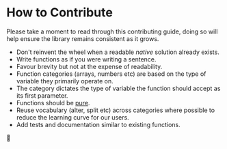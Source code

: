 # How to Contribute

Please take a moment to read through this contributing guide, doing so will help ensure the library remains consistent 
as it grows.

- Don't reinvent the wheel when a readable *native* solution already exists.
- Write functions as if you were writing a sentence. 
- Favour brevity but not at the expense of readability.
- Function categories (arrays, numbers etc) are based on the type of variable they primarily operate on.
- The category dictates the type of variable the function should accept as its first parameter.
- Functions should be [pure](https://en.wikipedia.org/wiki/Pure_function). 
- Reuse vocabulary (alter, split etc) across categories where possible to reduce the learning curve for our users.
- Add tests and documentation similar to existing functions.

:gem: